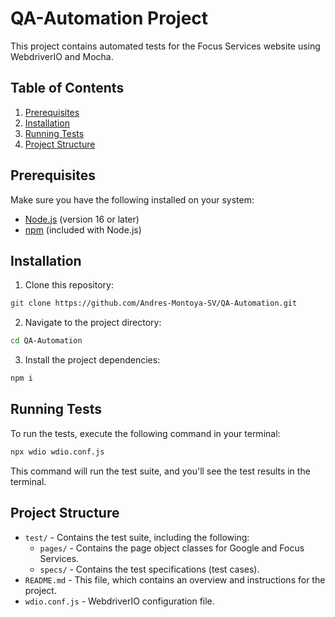 # QA-Automation Project

This project contains automated tests for the Focus Services website using WebdriverIO and Mocha.

## Table of Contents

1. [Prerequisites](#prerequisites)
2. [Installation](#installation)
3. [Running Tests](#running-tests)
4. [Project Structure](#project-structure)

## Prerequisites

Make sure you have the following installed on your system:

- [Node.js](https://nodejs.org/en/download/) (version 16 or later)
- [npm](https://www.npmjs.com/get-npm) (included with Node.js)

## Installation

1. Clone this repository:
```bash
git clone https://github.com/Andres-Montoya-SV/QA-Automation.git
```

2. Navigate to the project directory:
```bash
cd QA-Automation
```


3. Install the project dependencies:
```bash
npm i
```


## Running Tests

To run the tests, execute the following command in your terminal:

```bash
npx wdio wdio.conf.js
```


This command will run the test suite, and you'll see the test results in the terminal.

## Project Structure

- `test/` - Contains the test suite, including the following:
  - `pages/` - Contains the page object classes for Google and Focus Services.
  - `specs/` - Contains the test specifications (test cases).
- `README.md` - This file, which contains an overview and instructions for the project.
- `wdio.conf.js` - WebdriverIO configuration file.

